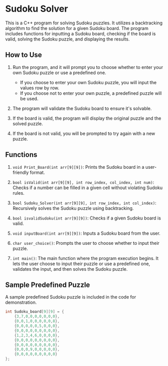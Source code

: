 # Sudoku Solver

This is a C++ program for solving Sudoku puzzles. It utilizes a backtracking algorithm to find the solution for a given Sudoku board. The program includes functions for inputting a Sudoku board, checking if the board is valid, solving the Sudoku puzzle, and displaying the results.

## How to Use

1. Run the program, and it will prompt you to choose whether to enter your own Sudoku puzzle or use a predefined one.

   - If you choose to enter your own Sudoku puzzle, you will input the values row by row.
   - If you choose not to enter your own puzzle, a predefined puzzle will be used.

2. The program will validate the Sudoku board to ensure it's solvable.

3. If the board is valid, the program will display the original puzzle and the solved puzzle.

4. If the board is not valid, you will be prompted to try again with a new puzzle.

## Functions

1. `void Print_Board(int arr[9][9])`: Prints the Sudoku board in a user-friendly format.

2. `bool isValid(int arr[9][9], int row_index, col_index, int num)`: Checks if a number can be filled in a given cell without violating Sudoku rules.

3. `bool Sudoku_Solver(int arr[9][9], int row_index, int col_index)`: Recursively solves the Sudoku puzzle using backtracking.

4. `bool isvalidSudoku(int arr[9][9])`: Checks if a given Sudoku board is valid.

5. `void inputBoard(int arr[9][9])`: Inputs a Sudoku board from the user.

6. `char user_choice()`: Prompts the user to choose whether to input their puzzle.

7. `int main()`: The main function where the program execution begins. It lets the user choose to input their puzzle or use a predefined one, validates the input, and then solves the Sudoku puzzle.

## Sample Predefined Puzzle

A sample predefined Sudoku puzzle is included in the code for demonstration.

```cpp
int Sudoku_board[9][9] = {
    {3,7,0,0,0,0,0,0,0},
    {0,0,1,0,0,0,0,0,8},
    {0,0,0,0,0,5,0,0,0},
    {0,0,0,0,0,0,0,0,0},
    {1,2,3,4,6,0,0,0,0},
    {0,0,0,0,0,0,0,0,0},
    {0,0,0,0,0,0,0,0,0},
    {0,0,0,9,0,0,0,0,0},
    {0,0,0,0,0,0,0,0,0}
};
